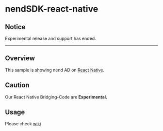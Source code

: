 # nendSDK-react-native

## Notice
Experimental release and support has ended.

---

## Overview

This sample is showing nend AD on [React Native](https://facebook.github.io/react-native/).

## Caution

Our React Native Bridging-Code are **Experimental.**

## Usage

Please check [wiki](https://github.com/fan-ADN/nendSDK-react-native/wiki)
